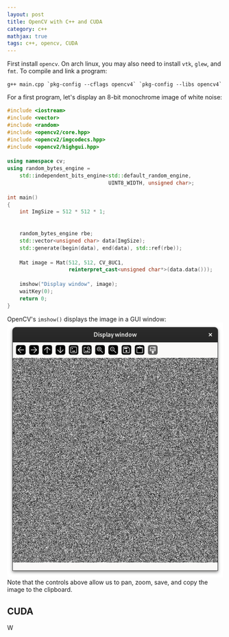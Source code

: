 ```yaml
---
layout: post
title: OpenCV with C++ and CUDA
category: c++
mathjax: true
tags: c++, opencv, CUDA
---
```


First install `opencv`. On arch linux, you may also need to install `vtk`, `glew`, and `fmt`. To compile and link a program:
```
g++ main.cpp `pkg-config --cflags opencv4` `pkg-config --libs opencv4` 
```
For a first program, let's display an 8-bit monochrome image of white noise:

```c++
#include <iostream>
#include <vector>
#include <random>
#include <opencv2/core.hpp>
#include <opencv2/imgcodecs.hpp>
#include <opencv2/highgui.hpp>

using namespace cv;
using random_bytes_engine = 
    std::independent_bits_engine<std::default_random_engine, 
                                 UINT8_WIDTH, unsigned char>;

int main()
{
    int ImgSize = 512 * 512 * 1;
    

    random_bytes_engine rbe;
    std::vector<unsigned char> data(ImgSize);
    std::generate(begin(data), end(data), std::ref(rbe));
    
    Mat image = Mat(512, 512, CV_8UC1, 
                    reinterpret_cast<unsigned char*>(data.data()));

    imshow("Display window", image); 
    waitKey(0);
    return 0;
}
```
OpenCV's `imshow()` displays the image in a GUI window:
![opencv imshow()](/assets/images/2024-02-03/opencv-test.png)
Note that the controls above allow us to pan, zoom, save, and copy the image to the clipboard.

## CUDA
W